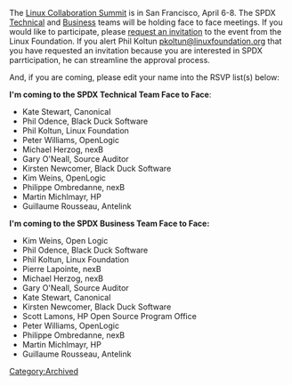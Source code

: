 The [Linux Collaboration
Summit](http://events.linuxfoundation.org/events/collaboration-summit)
is in San Francisco, April 6-8. The SPDX
[Technical](http://events.linuxfoundation.org/events/collaboration-summit/spdx-technical)
and
[Business](http://events.linuxfoundation.org/events/collaboration-summit/spdx-business)
teams will be holding face to face meetings. If you would like to
participate, please [request an
invitation](http://www.regonline.com/Register/Checkin.aspx?EventID=923747)
to the event from the Linux Foundation. If you alert Phil Koltun
pkoltun@linuxfoundation.org that you have requested an invitation
because you are interested in SPDX parrticipation, he can streamline the
approval process.

And, if you are coming, please edit your name into the RSVP list(s)
below:

**I'm coming to the SPDX Technical Team Face to Face**:

  - Kate Stewart, Canonical
  - Phil Odence, Black Duck Software
  - Phil Koltun, Linux Foundation
  - Peter Williams, OpenLogic
  - Michael Herzog, nexB
  - Gary O'Neall, Source Auditor
  - Kirsten Newcomer, Black Duck Software
  - Kim Weins, OpenLogic
  - Philippe Ombredanne, nexB
  - Martin Michlmayr, HP
  - Guillaume Rousseau, Antelink

**I'm coming to the SPDX Business Team Face to Face:**

  - Kim Weins, Open Logic
  - Phil Odence, Black Duck Software
  - Phil Koltun, Linux Foundation
  - Pierre Lapointe, nexB
  - Michael Herzog, nexB
  - Gary O'Neall, Source Auditor
  - Kate Stewart, Canonical
  - Kirsten Newcomer, Black Duck Software
  - Scott Lamons, HP Open Source Program Office
  - Peter Williams, OpenLogic
  - Philippe Ombredanne, nexB
  - Martin Michlmayr, HP
  - Guillaume Rousseau, Antelink

[Category:Archived](Category:Archived "wikilink")
